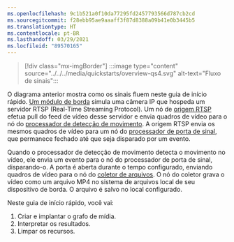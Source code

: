 ```yaml
---
ms.openlocfilehash: 9c1b521a0f10da77295fd2457793566d787cb2cd
ms.sourcegitcommit: f28ebb95ae9aaaff3f87d8388a09b41e0b3445b5
ms.translationtype: HT
ms.contentlocale: pt-BR
ms.lasthandoff: 03/29/2021
ms.locfileid: "89570165"
---
```

> [!div class="mx-imgBorder"]
> :::image type="content" source="../../../media/quickstarts/overview-qs4.svg" alt-text="Fluxo de sinais":::

O diagrama anterior mostra como os sinais fluem neste guia de início rápido. [Um módulo de borda](https://github.com/Azure/live-video-analytics/tree/master/utilities/rtspsim-live555) simula uma câmera IP que hospeda um servidor RTSP (Real-Time Streaming Protocol). Um nó de [origem RTSP](../../../media-graph-concept.md#rtsp-source) efetua pull do feed de vídeo desse servidor e envia quadros de vídeo para o nó do [processador de detecção de movimento](../../../media-graph-concept.md#motion-detection-processor). A origem RTSP envia os mesmos quadros de vídeo para um nó do [processador de porta de sinal](../../../media-graph-concept.md#signal-gate-processor), que permanece fechado até que seja disparado por um evento.

Quando o processador de detecção de movimento detecta o movimento no vídeo, ele envia um evento para o nó do processador de porta de sinal, disparando-o. A porta é aberta durante o tempo configurado, enviando quadros de vídeo para o nó do [coletor de arquivos](../../../media-graph-concept.md#file-sink). O nó do coletor grava o vídeo como um arquivo MP4 no sistema de arquivos local de seu dispositivo de borda. O arquivo é salvo no local configurado.

Neste guia de início rápido, você vai:

1. Criar e implantar o grafo de mídia.
1. Interpretar os resultados.
1. Limpar os recursos.
